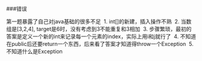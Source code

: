 ###错误

第一题暴露了自己对java基础的很多不足
  1. int[]的新建，插入操作不熟
  2. 当数组是[3,2,4], target是6时，没有考虑到3不能重复和3相加
  3. 步骤繁琐，最初的答案是定义一个新的int来记录每一个元素的index，实际上用i和j就行了
  4. 不知道在public后还要return一个东西，后来看了答案才知道得throw一个Exception
  5. 不知道什么是Exception
